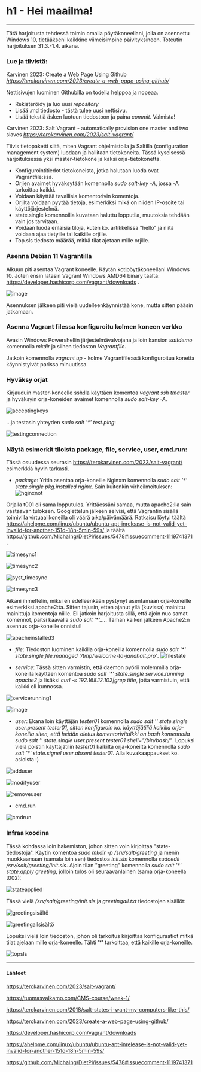 # h1 - Hei maailma!
******************************

Tätä harjoitusta tehdessä toimin omalla pöytäkoneellani, jolla on asennettu Windows 10, tietääkseni kaikkine viimeisimpine päivityksineen. Toteutin harjoituksen 31.3.-1.4. aikana.

### Lue ja tiivistä:
Karvinen 2023: Create a Web Page Using Github <i>https://terokarvinen.com/2023/create-a-web-page-using-github/</i>

Nettisivujen luominen Githubilla on todella helppoa ja nopeaa.
  - Rekisteröidy ja luo uusi <i>repository</i>
  - Lisää .md tiedosto -  tästä tulee uusi nettisivu.
  - Lisää tekstiä äsken luotuun tiedostoon ja paina <i>commit</i>.
  Valmista!
  
Karvinen 2023: Salt Vagrant - automatically provision one master and two slaves <i>https://terokarvinen.com/2023/salt-vagrant/</i>

Tiivis tietopaketti siitä, miten Vagrant ohjelmistolla ja Saltilla (configuration management system) luodaan ja hallitaan tietokoneita. Tässä kyseisessä harjoituksessa yksi master-tietokone ja kaksi orja-tietokonetta. 
  - Konfigurointitiedot tietokoneista, jotka halutaan luoda ovat Vagrantfile:ssa.
  - Orjien avaimet hyväksytään komennolla <i>sudo salt-key -A</i>, jossa -A tarkoittaa kaikki.
  - Voidaan käyttää tavallisia komentorivin komentoja.
  - Orjilta voidaan pyytää tietoja, esimerkiksi mikä on niiden IP-osoite tai käyttöjärjestelmä.
  - state.single komennoilla kuvataan haluttu lopputila, muutoksia tehdään vain jos tarvitaan.
  - Voidaan luoda erilaisia tiloja, kuten ko. artikkelissa "hello" ja niitä voidaan ajaa tietyille tai kaikille orjille.
  - Top.sls tiedosto määrää, mitkä tilat ajetaan mille orjille.

### Asenna Debian 11 Vagrantilla
Alkuun piti asentaa Vagrant koneelle. Käytän kotipöytäkoneellani Windows 10. Joten ensin latasin Vagrant Windows AMD64 binary täältä: https://developer.hashicorp.com/vagrant/downloads .

![image](https://user-images.githubusercontent.com/78509164/229228996-33fff4ef-3a2b-4847-8665-30fcd71c8d37.png)

Asennuksen jälkeen piti vielä uudelleenkäynnistää kone, mutta sitten pääsin jatkamaan.

### Asenna Vagrant filessa konfiguroitu kolmen koneen verkko
Avasin Windows Powershellin järjestelmävalvojana ja loin kansion <i>saltdemo</i> komennolla <i>mkdir</i> ja siihen tiedoston <i>Vagrantfile</i>. 

Jatkoin komennolla <i>vagrant up</i> - kolme Vagrantfile:ssä konfiguroitua konetta käynnistyivät parissa minuutissa.

### Hyväksy orjat
Kirjauduin master-koneelle ssh:lla käyttäen komentoa <i>vagrant ssh tmaster</i> ja hyväksyin orja-koneiden avaimet komennolla <i>sudo salt-key -A</i>.

![acceptingkeys](https://user-images.githubusercontent.com/78509164/229236213-746a1a49-50c1-4575-bb44-f96950cc8da0.png)

...ja testasin yhteyden <i>sudo salt '*' test.ping</i>:

![testingconnection](https://user-images.githubusercontent.com/78509164/229236893-805994df-e3ed-4e29-9895-e263f50724aa.png)

### Näytä esimerkit tiloista package, file, service, user, cmd.run:
Tässä osuudessa seurasin https://terokarvinen.com/2023/salt-vagrant/ esimerkkiä hyvin tarkasti.
- <i>package</i>:
Yritin asentaa orja-koneille Nginx:n komennolla <i>sudo salt '*' state.single pkg.installed nginx</i>. Sain kuitenkin virheilmoituksen:
![nginxnot](https://user-images.githubusercontent.com/78509164/229277976-489d7744-c79c-4082-b059-04aaa20a48e7.png)

Orjalla t001 oli sama lopputulos. Yrittäessäni samaa, mutta apache2:lla sain vastaavan tuloksen. Googlettelun jälkeen selvisi, että Vagrantin sisällä toimivilla virtuaalikoneilla oli väärä aika/päivämäärä. Ratkaisu löytyi täältä https://ahelpme.com/linux/ubuntu/ubuntu-apt-inrelease-is-not-valid-yet-invalid-for-another-151d-18h-5min-59s/ ja täältä https://github.com/MichaIng/DietPi/issues/5478#issuecomment-1119741371 .

![timesync1](https://user-images.githubusercontent.com/78509164/229310863-22a8c697-621c-4e6b-a38f-1e59a9598878.png)

![timesync2](https://user-images.githubusercontent.com/78509164/229310888-16e4c17c-2518-428e-98d7-d9d4632f0996.png)

![syst_timesync](https://user-images.githubusercontent.com/78509164/229310899-b21f2a59-8a5e-4367-8861-4bd2e8c58e2b.png)

![timesync3](https://user-images.githubusercontent.com/78509164/229310905-d141ffb0-6a19-478f-89ad-7345a4300f96.png)

Aikani ihmettelin, miksi en edelleenkään pystynyt asentamaan orja-koneille esimerkiksi apache2:ta. Sitten tajusin, etten ajanut yllä (kuvissa) mainittu mainittuja komentoja niille. Eli jatkoin harjoitusta sillä, että ajoin nuo samat komennot, paitsi kaavalla <i>sudo salt '*'....</i>. Tämän kaiken jälkeen Apache2:n asennus orja-koneille onnistui!

![apacheinstalled3](https://user-images.githubusercontent.com/78509164/229312106-f7bad087-2f79-4ea4-845c-68fc2487711a.png)


- <i>file</i>:
Tiedoston luominen kaikilla orja-koneilla komennolla <i>sudo salt '*' state.single file.managed '/tmp/welcome-to-janahalt.pro'</i>.
![filestate](https://user-images.githubusercontent.com/78509164/229277661-d19730b9-9392-4ade-a9c2-d02cd07edfe4.png)

- <i>service</i>:
Tässä sitten varmistin, että daemon pyörii molemmilla orja-koneilla käyttäen komentoa <i>sudo salt '*' state.single service.running apache2</i> ja lisäksi <i>curl -s 192.168.12.102|grep title</i>, jotta varmistuin, että kaikki oli kunnossa.
  
![servicerunning1](https://user-images.githubusercontent.com/78509164/229312487-cf8f24c1-1ebd-41f7-be61-1a401ba82b8a.png)

![image](https://user-images.githubusercontent.com/78509164/229313120-02abcfc5-863e-4384-87ca-9461b59d39ff.png)


- <i>user</i>:
Ekana loin käyttäjän <i>tester01</i> komennolla <i>sudo salt '*' state.single user.present tester01</i>, sitten konfiguroin ko. käyttäjätiliä kaikilla orja-koneilla siten, että heidän oletus komentorivitulkki on bash komennolla <i>sudo salt '*' state.single user.present tester01 shell="/bin/bash/"</i>. Lopuksi vielä poistin käyttäjätilin <i>tester01</i> kaikilta orja-koneilta komennolla <i>sudo salt '*' state.signel user.absent tester01</i>. Alla kuvakaappaukset ko. asioista :)

![adduser](https://user-images.githubusercontent.com/78509164/229278535-c45f103a-ddba-4744-aecc-8f38b4b0f71d.png)

![modifyuser](https://user-images.githubusercontent.com/78509164/229278542-02666477-3900-4c4d-92f2-eeae4a6b3987.png)

![removeuser](https://user-images.githubusercontent.com/78509164/229278553-50d6d44d-4b0d-4cf5-8675-8e48fa0e5d27.png)

- cmd.run

![cmdrun](https://user-images.githubusercontent.com/78509164/229240818-542aab2e-a65d-4458-9f2d-e24668bf7bc4.png)

### Infraa koodina
Tässä kohdassa loin hakemiston, johon sitten voin kirjoittaa "state-tiedostoja". Käytin komentoa <i>sudo mkdir -p /srv/salt/greeting</i> ja menin muokkaamaan (samala loin sen) tiedostoa <i>init.sls</i> komennolla <i>sudoedit /srv/salt/greeting/init.sls</i>.
Ajoin tilan "greeting" komennolla <i>sudo salt '*' state.apply greeting</i>, jolloin tulos oli seuraavanlainen (sama orja-koneella t002):

![stateapplied](https://user-images.githubusercontent.com/78509164/229314645-93dc4c05-28b9-45a3-9e04-d6a2fbb23dd2.png)

Tässä vielä <i>/srv/salt/greeting/init.sls</i> ja <i>greetingall.txt</i> tiedostojen sisällöt:

![greetingsisältö](https://user-images.githubusercontent.com/78509164/229315234-5056dd81-07ec-4bfd-8e53-da13ed42877d.png)

![greetingallsisältö](https://user-images.githubusercontent.com/78509164/229315252-f3617080-7047-497a-9234-cd593b5dc48f.png)

Lopuksi vielä loin tiedoston, johon oli tarkoitus kirjoittaa konfiguraatiot mitkä tilat ajelaan mille orja-koneelle. Tähti '*' tarkoittaa, että kaikille orja-koneille.

![topsls](https://user-images.githubusercontent.com/78509164/229315366-05f10271-b2de-4e6e-ace7-de38437f587c.png)

-----------------------------
#### Lähteet

https://terokarvinen.com/2023/salt-vagrant/

https://tuomasvalkamo.com/CMS-course/week-1/

https://terokarvinen.com/2018/salt-states-i-want-my-computers-like-this/

https://terokarvinen.com/2023/create-a-web-page-using-github/

https://developer.hashicorp.com/vagrant/downloads

https://ahelpme.com/linux/ubuntu/ubuntu-apt-inrelease-is-not-valid-yet-invalid-for-another-151d-18h-5min-59s/

https://github.com/MichaIng/DietPi/issues/5478#issuecomment-1119741371

